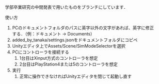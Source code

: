 学部卒業研究の中間発表で用いたものをブランチにしています．

使い方
1. PCのドキュメントフォルダのパスに英字以外の文字があれば、英字に修正する．（例：ドキュメント → Documents）
1. added_by_tanaka/settings.jsonをドキュメントフォルダにコピペ
1. Unityエディタ上でAssets/Scene/SimModeSelectorを選択
1. PCにコントローラを接続する
    1. 1台目はXinput方式のコントローラを想定
    1. 2台目はPlayStation4または5のコントローラを想定
1. 実行
    1. 正常に操作できなければUnityエディタを閉じて起動し直す